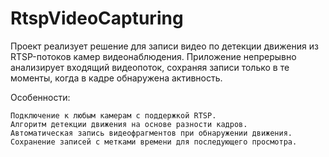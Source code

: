 ﻿# RtspVideoCapturing

Проект реализует решение для записи видео по детекции движения из RTSP-потоков камер видеонаблюдения. Приложение непрерывно анализирует входящий видеопоток, сохраняя записи только в те моменты, когда в кадре обнаружена активность.

Особенности:

    Подключение к любым камерам с поддержкой RTSP.
    Алгоритм детекции движения на основе разности кадров.
    Автоматическая запись видеофрагментов при обнаружении движения.
    Сохранение записей с метками времени для последующего просмотра.